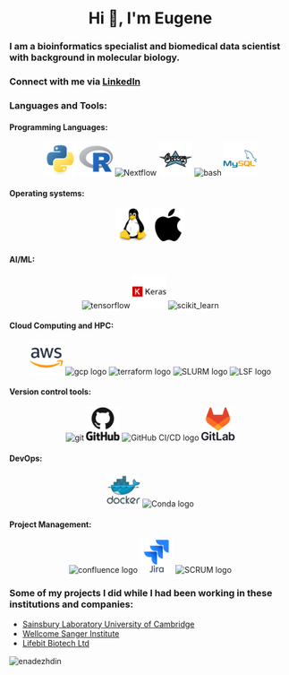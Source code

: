 <h1 align="center">Hi 👋, I'm Eugene</h1>
<h3 align="left">I am a bioinformatics specialist and biomedical data scientist with background in molecular biology.</h3>

### Connect with me via [LinkedIn](https://www.linkedin.com/in/eugene-nadezhdin-3467072)

<h3 align="left">Languages and Tools:</h3>

<h4 align="left">Programming Languages:</h4>
 <div align="center">

  <a href="https://www.python.org" target="_blank" rel="noreferrer" style="text-decoration: none; "> <img src="https://raw.githubusercontent.com/devicons/devicon/master/icons/python/python-original.svg" title="Python" alt="python" width="60" height="60"/> </a> <a href="https://www.r-project.org" target="_blank" rel="noreferrer" style="text-decoration: none;"> <img src="https://github.com/devicons/devicon/blob/master/icons/r/r-original.svg" title="R" alt="R logo" height="60" width="60"/> </a> <a href="https://www.nextflow.io" target="_blank" rel="noreferrer" style="text-decoration: none;"> <img src="https://www.nextflow.io/img/nextflow2014_no-bg.png" title="Nextflow" alt="Nextflow" height="60" width="140"/> </a> <a href="https://groovy-lang.org" target="_blank" rel="noreferrer" style="text-decoration: none;"> <img src="https://github.com/devicons/devicon/blob/master/icons/groovy/groovy-original.svg" title="Groovy" alt="Groovy" height="60" width="60"/> </a> <a href="https://www.gnu.org/software/bash/" target="_blank" rel="noreferrer" style="text-decoration: none;"> <img src="https://www.vectorlogo.zone/logos/gnu_bash/gnu_bash-icon.svg" title="Bash" alt="bash" width="60" height="60"/> </a> <a href="https://www.mysql.com/" target="_blank" rel="noreferrer" style="text-decoration: none;"> <img src="https://raw.githubusercontent.com/devicons/devicon/master/icons/mysql/mysql-original-wordmark.svg" title="MySQL" alt="mysql" width="60" height="60"/> </a>
 </div>

<h4 align="left">Operating systems:</h4>
 <div align="center">

  <a href="https://www.linux.org" target="_blank" rel="noreferrer" style="text-decoration: none;"> <img src="https://github.com/devicons/devicon/blob/master/icons/linux/linux-original.svg" title="Linux" alt="Linux" width="60" height="60"/> </a> <a href="https://www.apple.com" target="_blank" rel="noreferrer" style="text-decoration: none;"> <img src="https://github.com/devicons/devicon/blob/master/icons/apple/apple-original.svg" title="MacOS" alt="MacOS" width="60" height="60"/> </a>
 </div>

<h4 align="left">AI/ML:</h4>
 <div align="center">

  <a href="https://www.tensorflow.org" target="_blank" rel="noreferrer" style="text-decoration: none;"> <img src="https://www.vectorlogo.zone/logos/tensorflow/tensorflow-icon.svg" title="Tensorflow" alt="tensorflow" width="60" height="60"/> </a> <a href="https://keras.io" target="_blank" rel="noreferrer" style="text-decoration: none;"> <img src="https://github.com/devicons/devicon/blob/master/icons/keras/keras-original-wordmark.svg" title="Keras" alt="keras logo" width="60" height="60"/> </a> <a href="https://scikit-learn.org/" target="_blank" rel="noreferrer" style="text-decoration: none;"> <img src="https://upload.wikimedia.org/wikipedia/commons/0/05/Scikit_learn_logo_small.svg" title="scikit-learn" alt="scikit_learn" width="60" height="60"/> </a>
 </div>

<h4 align="left">Cloud Computing and HPC:</h4>
 <div align="center">

  <a href="https://aws.amazon.com" target="_blank" rel="noreferrer" style="text-decoration: none;"> <img src="https://raw.githubusercontent.com/devicons/devicon/master/icons/amazonwebservices/amazonwebservices-original-wordmark.svg" title="AWS" alt="aws logo" width="60" height="60"/> </a> <a href="https://cloud.google.com" target="_blank" rel="noreferrer" style="text-decoration: none;"> <img src="https://www.vectorlogo.zone/logos/google_cloud/google_cloud-icon.svg" title="GCP" alt="gcp logo" width="60" height="60"/> </a> <a href="https://www.terraform.io" target="_blank" rel="noreferrer" style="text-decoration: none;"> <img src="https://cdn.jsdelivr.net/gh/devicons/devicon/icons/terraform/terraform-original.svg" height="60" title="Terraform" alt="terraform logo"/> </a> <a href="https://slurm.schedmd.com/" target="_blank" rel="noreferrer" style="text-decoration: none;"> <img src="https://upload.wikimedia.org/wikipedia/commons/thumb/3/3a/Slurm_logo.svg/1200px-Slurm_logo.svg.png" title="Slurm" height="60" alt="SLURM logo"/> </a> <a href="https://cloud.ibm.com/catalog/content/ibm-spectrum-lsf" target="_blank" rel="noreferrer" style="text-decoration: none;"> <img src="https://higherlogicdownload.s3.amazonaws.com/IMWUC/6391a864-1394-4296-9524-784ee59c6af2/UploadedImages/SpectrumComputeFamily_LSF-HorizontalColorWhite.png" title="LSF" height="60" alt="LSF logo"/> </a>
</div>

<h4 align="left">Version control tools:</h4>
 <div align="center">

  <a href="https://git-scm.com/" target="_blank" rel="noreferrer" style="text-decoration: none;"> <img src="https://www.vectorlogo.zone/logos/git-scm/git-scm-icon.svg" title="Git" title="Git" alt="git" width="60" height="60"/> </a> <a href="https://github.com/" target="_blank" rel="noreferrer" style="text-decoration: none;"> <img src="https://github.com/devicons/devicon/blob/master/icons/github/github-original-wordmark.svg" title="GitHub" alt="Github logo" height="60" width="60"/> </a> <a href="https://github.com/features/actions" target="_blank" rel="noreferrer" style="text-decoration: none;"> <img src="https://www.svgrepo.com/show/306098/githubactions.svg" title="GitHub Actions" alt="GitHub CI/CD logo" height="60" width="60"/> </a> <a href="https://gitlab.com/" target="_blank" rel="noreferrer" style="text-decoration: none;"> <img src="https://github.com/devicons/devicon/blob/master/icons/gitlab/gitlab-original-wordmark.svg" title="GitLab" alt="Gitlab logo" height="60" width="60"/> </a>
 </div>

<h4 align="left">DevOps:</h4>
 <div align="center">

  <a href="https://www.docker.com/" target="_blank" rel="noreferrer" style="text-decoration: none;"> <img src="https://raw.githubusercontent.com/devicons/devicon/master/icons/docker/docker-original-wordmark.svg" title="Docker" alt="docker" width="60" height="60"/> </a> <a href="https://anaconda.org/anaconda/conda" target="_blank" rel="noreferrer" style="text-decoration: none;"> <img src="https://docs.crc.nd.edu/_images/conda.png" title="Conda" alt="Conda logo" width="80" height="60"/> </a>
 </div>

<h4 align="left">Project Management:</h4>
 <div align="center">

  <a href="https://www.atlassian.com/software/confluence" target="_blank" rel="noreferrer" style="text-decoration: none;"> <img src="https://cdn.jsdelivr.net/gh/devicons/devicon/icons/confluence/confluence-original.svg" title="Confluence" alt="confluence logo" height="60"/> </a> <a href="https://www.atlassian.com/software/jira" target="_blank" rel="noreferrer" style="text-decoration: none;"> <img src="https://github.com/devicons/devicon/blob/master/icons/jira/jira-original-wordmark.svg" title="Jira" alt="Jira logo" height="60"/> </a><a href="https://www.scrum.org" target="_blank" rel="noreferrer" style="text-decoration: none;"> <img src="https://cdn-icons-png.flaticon.com/512/5108/5108574.png" title="SCRUM" alt="SCRUM logo" height="60"/> </a>
 </div>


### Some of my projects I did while I had been working in these institutions and companies:
- [Sainsbury Laboratory University of Cambridge](https://www.slcu.cam.ac.uk)
- [Wellcome Sanger Institute](https://www.sanger.ac.uk/programme/cancer-ageing-and-somatic-mutation/)
- [Lifebit Biotech Ltd](https://www.lifebit.ai)


<p><img align="center" src="https://github-readme-stats.vercel.app/api/top-langs?username=enadezhdin&show_icons=true&locale=en&layout=compact" alt="enadezhdin" /></p>
